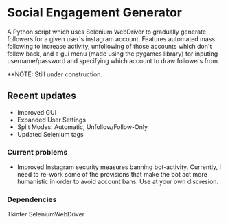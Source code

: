 # Social Engagement Generator
A Python script which uses Selenium WebDriver to gradually generate followers for a given user's instagram account. Features automated mass following to increase activity, unfollowing of those accounts which don't follow back, and a gui menu (made using the pygames library) for inputing username/password and specifying which account to draw followers from.

**NOTE: Still under construction.

## Recent updates
- Improved GUI
- Expanded User Settings
- Split Modes: Automatic, Unfollow/Follow-Only
- Updated Selenium tags

### Current problems
- Improved Instagram security measures banning bot-activity. Currently, I need to re-work some of the provisions that make the bot act more humanistic in order to avoid account bans. Use at your own discresion.

### Dependencies
Tkinter
SeleniumWebDriver
